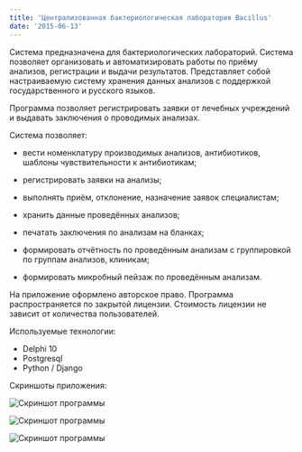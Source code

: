 ```yaml
---
title: 'Централизованная бактериологическая лаборатория Bacillus'
date: '2015-06-13'
---
```


Система предназначена для бактериологических лабораторий. Система позволяет организовать и автоматизировать работы 
по приёму анализов, регистрации и выдачи результатов. Представляет собой настраиваемую систему хранения данных 
анализов с поддержкой государственного и русского языков.

Программа позволяет регистрировать заявки от лечебных учреждений и выдавать заключения о проводимых анализах.

Система позволяет:

- вести номенклатуру производимых анализов, антибиотиков, шаблоны чувствительности к антибиотикам;

- регистрировать заявки на анализы;

- выполнять приём, отклонение, назначение заявок специалистам;

- хранить данные проведённых анализов;

- печатать заключения по анализам на бланках;

- формировать отчётность по проведённым анализам с группировкой по группам анализов, клиникам;

- формировать микробный пейзаж по проведённым анализам.

На приложение оформлено авторское право. Программа распространяется по закрытой лицензии. Стоимость лицензии не зависит от количества пользователей. 

Используемые технологии:

- Delphi 10
- Postgresql
- Python / Django

Скриншоты приложения:

![Скриншот программы](/images/baklab_logo.png)

![Скриншот программы](/images/baklab_1_logo.png)

![Скриншот программы](/images/baklab_2_logo.png)
